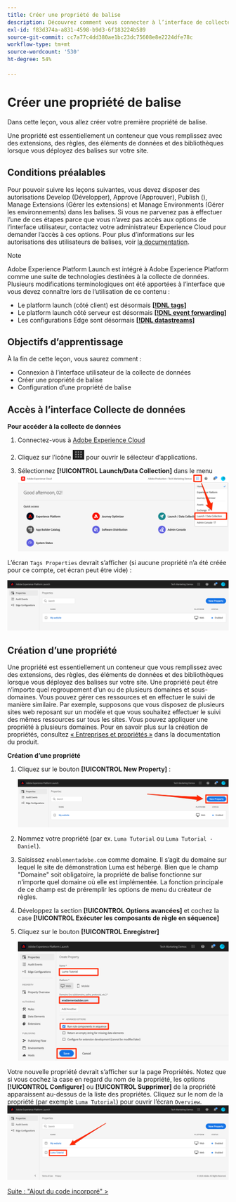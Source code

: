 ```yaml
---
title: Créer une propriété de balise
description: Découvrez comment vous connecter à l’interface de collecte de données et créer une propriété de balise. Cette leçon fait partie du tutoriel Mise en oeuvre de l’Experience Cloud sur les sites web .
exl-id: f83d374a-a831-4598-b9d3-6f183224b589
source-git-commit: cc7a77c4dd380ae1bc23dc75608e8e2224dfe78c
workflow-type: tm+mt
source-wordcount: '530'
ht-degree: 54%

---
```


# Créer une propriété de balise

Dans cette leçon, vous allez créer votre première propriété de balise.

Une propriété est essentiellement un conteneur que vous remplissez avec des extensions, des règles, des éléments de données et des bibliothèques lorsque vous déployez des balises sur votre site.

## Conditions préalables

Pour pouvoir suivre les leçons suivantes, vous devez disposer des autorisations Develop (Développer), Approve (Approuver), Publish (), Manage Extensions (Gérer les extensions) et Manage Environments (Gérer les environnements) dans les balises. Si vous ne parvenez pas à effectuer l’une de ces étapes parce que vous n’avez pas accès aux options de l’interface utilisateur, contactez votre administrateur Experience Cloud pour demander l’accès à ces options. Pour plus d’informations sur les autorisations des utilisateurs de balises, voir [la documentation](https://experienceleague.adobe.com/docs/experience-platform/tags/admin/user-permissions.html?lang=fr).

>[!NOTE]
>
>Adobe Experience Platform Launch est intégré à Adobe Experience Platform comme une suite de technologies destinées à la collecte de données. Plusieurs modifications terminologiques ont été apportées à l’interface que vous devez connaître lors de l’utilisation de ce contenu :
>
> * Le platform launch (côté client) est désormais **[[!DNL tags]](https://experienceleague.adobe.com/docs/experience-platform/tags/home.html?lang=fr)**
> * Le platform launch côté serveur est désormais **[[!DNL event forwarding]](https://experienceleague.adobe.com/docs/experience-platform/tags/event-forwarding/overview.html?lang=fr)**
> * Les configurations Edge sont désormais **[[!DNL datastreams]](https://experienceleague.adobe.com/docs/experience-platform/edge/fundamentals/datastreams.html?lang=fr)**

## Objectifs d’apprentissage

À la fin de cette leçon, vous saurez comment :

* Connexion à l’interface utilisateur de la collecte de données
* Créer une propriété de balise
* Configuration d’une propriété de balise

## Accès à l’interface Collecte de données

**Pour accéder à la collecte de données**

1. Connectez-vous à [Adobe Experience Cloud](https://experiencecloud.adobe.com)

1. Cliquez sur l’icône ![Icône du sélecteur de solution](images/launch-solutionSwitcher.png) pour ouvrir le sélecteur d’applications.

1. Sélectionnez **[!UICONTROL Launch/Data Collection]** dans le menu ![Ouvrez le sélecteur de solution à l’aide de l’icône et cliquez sur Launch/Data Collection](images/launch-solutionSwitcherActivation.png)

L’écran `Tags Properties` devrait s’afficher (si aucune propriété n’a été créée pour ce compte, cet écran peut être vide) :

![Écran Propriétés](images/launch-propertiesScreen.png)

## Création d’une propriété

Une propriété est essentiellement un conteneur que vous remplissez avec des extensions, des règles, des éléments de données et des bibliothèques lorsque vous déployez des balises sur votre site. Une propriété peut être n’importe quel regroupement d’un ou de plusieurs domaines et sous-domaines. Vous pouvez gérer ces ressources et en effectuer le suivi de manière similaire. Par exemple, supposons que vous disposez de plusieurs sites web reposant sur un modèle et que vous souhaitez effectuer le suivi des mêmes ressources sur tous les sites. Vous pouvez appliquer une propriété à plusieurs domaines. Pour en savoir plus sur la création de propriétés, consultez [« Entreprises et propriétés »](https://experienceleague.adobe.com/docs/experience-platform/tags/admin/companies-and-properties.html?lang=fr) dans la documentation du produit.

**Création d’une propriété**

1. Cliquez sur le bouton **[!UICONTROL New Property]** :

   ![Clic sur Nouvelle propriété](images/launch-addNewProperty.png)

1. Nommez votre propriété (par ex. `Luma Tutorial` ou `Luma Tutorial - Daniel`).
1. Saisissez `enablementadobe.com` comme domaine. Il s’agit du domaine sur lequel le site de démonstration Luma est hébergé. Bien que le champ &quot;Domaine&quot; soit obligatoire, la propriété de balise fonctionne sur n’importe quel domaine où elle est implémentée. La fonction principale de ce champ est de préremplir les options de menu du créateur de règles.
1. Développez la section **[!UICONTROL Options avancées]** et cochez la case **[!UICONTROL Exécuter les composants de règle en séquence]**
1. Cliquez sur le bouton **[!UICONTROL Enregistrer]**

   ![Création d’une propriété ](images/launch-newProperty.png)

Votre nouvelle propriété devrait s’afficher sur la page Propriétés. Notez que si vous cochez la case en regard du nom de la propriété, les options **[!UICONTROL Configurer]** ou **[!UICONTROL Supprimer]** de la propriété apparaissent au-dessus de la liste des propriétés. Cliquez sur le nom de la propriété (par exemple `Luma Tutorial`) pour ouvrir l’écran `Overview`.
![Clic sur le nom de la propriété pour l’ouvrir](images/launch-openProperty.png)

[Suite : &quot;Ajout du code incorporé&quot; >](add-embed-code.md)

